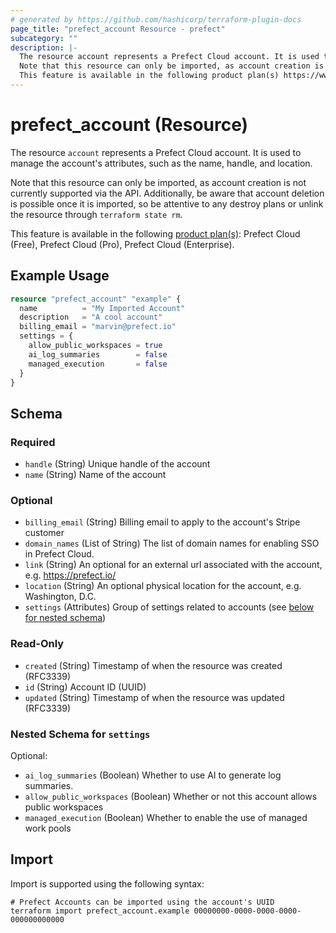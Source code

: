 ```yaml
---
# generated by https://github.com/hashicorp/terraform-plugin-docs
page_title: "prefect_account Resource - prefect"
subcategory: ""
description: |-
  The resource account represents a Prefect Cloud account. It is used to manage the account's attributes, such as the name, handle, and location.
  Note that this resource can only be imported, as account creation is not currently supported via the API. Additionally, be aware that account deletion is possible once it is imported, so be attentive to any destroy plans or unlink the resource through terraform state rm.
  This feature is available in the following product plan(s) https://www.prefect.io/pricing: Prefect Cloud (Free), Prefect Cloud (Pro), Prefect Cloud (Enterprise).
---
```


# prefect_account (Resource)

The resource `account` represents a Prefect Cloud account. It is used to manage the account's attributes, such as the name, handle, and location.

Note that this resource can only be imported, as account creation is not currently supported via the API. Additionally, be aware that account deletion is possible once it is imported, so be attentive to any destroy plans or unlink the resource through `terraform state rm`.

This feature is available in the following [product plan(s)](https://www.prefect.io/pricing): Prefect Cloud (Free), Prefect Cloud (Pro), Prefect Cloud (Enterprise).

## Example Usage

```terraform
resource "prefect_account" "example" {
  name          = "My Imported Account"
  description   = "A cool account"
  billing_email = "marvin@prefect.io"
  settings = {
    allow_public_workspaces = true
    ai_log_summaries        = false
    managed_execution       = false
  }
}
```

<!-- schema generated by tfplugindocs -->
## Schema

### Required

- `handle` (String) Unique handle of the account
- `name` (String) Name of the account

### Optional

- `billing_email` (String) Billing email to apply to the account's Stripe customer
- `domain_names` (List of String) The list of domain names for enabling SSO in Prefect Cloud.
- `link` (String) An optional for an external url associated with the account, e.g. https://prefect.io/
- `location` (String) An optional physical location for the account, e.g. Washington, D.C.
- `settings` (Attributes) Group of settings related to accounts (see [below for nested schema](#nestedatt--settings))

### Read-Only

- `created` (String) Timestamp of when the resource was created (RFC3339)
- `id` (String) Account ID (UUID)
- `updated` (String) Timestamp of when the resource was updated (RFC3339)

<a id="nestedatt--settings"></a>
### Nested Schema for `settings`

Optional:

- `ai_log_summaries` (Boolean) Whether to use AI to generate log summaries.
- `allow_public_workspaces` (Boolean) Whether or not this account allows public workspaces
- `managed_execution` (Boolean) Whether to enable the use of managed work pools

## Import

Import is supported using the following syntax:

```shell
# Prefect Accounts can be imported using the account's UUID
terraform import prefect_account.example 00000000-0000-0000-0000-000000000000
```

